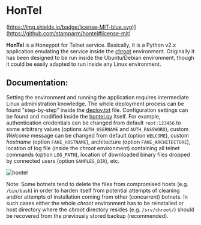 # HonTel
(https://img.shields.io/badge/license-MIT-blue.svg)](https://github.com/stamparm/hontel#license-mit)

**HonTel** is a Honeypot for Telnet service. Basically, it is a Python v2.x application emulating the service inside the [chroot](https://help.ubuntu.com/community/BasicChroot) environment. Originally it has been designed to be run inside the Ubuntu/Debian environment, though it could be easily adapted to run inside any Linux environment.

## Documentation:

Setting the environment and running the application requires intermediate Linux administration knowledge. The whole deployment process can be found "step-by-step" inside the [deploy.txt](https://github.com/stamparm/hontel/blob/master/deploy.txt) file. Configuration settings can be found and modified inside the [hontel.py](https://github.com/stamparm/hontel/blob/master/hontel.py) itself. For example, authentication credentials can be changed from default `root:123456` to some arbitrary values (options `AUTH_USERNAME` and `AUTH_PASSWORD`), custom *Welcome* message can be changed from default <blank> (option `WELCOME`), custom *hostname* (option `FAKE_HOSTNAME`), architecture (option `FAKE_ARCHITECTURE`), location of log file (inside the *chroot* environment) containing all telnet commands (option `LOG_PATH`), location of downloaded binary files dropped by connected users (option `SAMPLES_DIR`), etc.

![hontel](http://i.imgur.com/zLCMLML.png)

Note: Some botnets tend to delete the files from compromised hosts (e.g. `/bin/bash`) in order to harden itself from potential attempts of cleaning and/or attempts of installation coming from other (concurrent) botnets. In such cases either the whole *chroot* environment has to be reinstalled or host directory where the *chroot* directory resides (e.g. `/srv/chroot/`) should be recovered from the previously stored backup (recommended).


